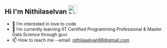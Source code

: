 ## Hi I'm Nithilaselvan <img src="https://user-images.githubusercontent.com/1303154/88677602-1635ba80-d120-11ea-84d8-d263ba5fc3c0.gif" width="28px" alt="hi">
 
- 👀 I’m interested in love to code
- 🌱 I’m currently learning IIT Certified Programming Professional & Master Data Science through guvi
- 📫 How to reach me --email: nithilaselvan98@gmail.com


